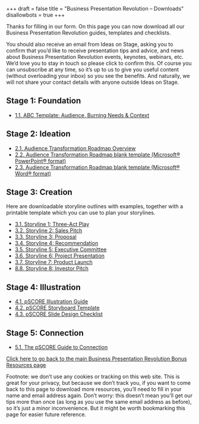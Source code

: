 +++
draft 			= false
title 			= "Business Presentation Revolution – Downloads"
disallowbots		= true
+++

Thanks for filling in our form. On this page you can now download all our Business Presentation Revolution guides, templates and checklists.

You should also receive an email from Ideas on Stage, asking you to confirm that you’d like to receive presentation tips and advice, and news about Business Presentation Revolution events, keynotes, webinars, etc. We’d love you to stay in touch so please click to confirm this. Of course you can unsubscribe at any time, so it’s up to us to give you useful content (without overloading your inbox) so you see the benefits. And naturally, we will not share your contact details with anyone outside Ideas on Stage.

## Stage 1: Foundation

* [1.1. ABC Template: Audience, Burning Needs & Context](bpr-bonus-1-1-abc-template-pdf.zip)

## Stage 2: Ideation

* [2.1. Audience Transformation Roadmap Overview](bpr-bonus-2-1-audience-transformation-roadmap-overview-pdf.zip)
* [2.2. Audience Transformation Roadmap blank template (Microsoft® PowerPoint® format)](bpr-bonus-2-2-ppt-audience-transformation-roadmap-template-potx.zip)
* [2.3. Audience Transformation Roadmap blank template (Microsoft® Word® format)](bpr-bonus-2-3-word-audience-transformation-roadmap-template-dotx.zip)

## Stage 3: Creation

Here are downloadable storyline outlines with examples, together with a printable template which you can use to plan your storylines.

* [3.1. Storyline 1: Three-Act Play](bpr-bonus-3-1-storyline-1-three-act-play-pdf.zip)
* [3.2. Storyline 2: Sales Pitch](bpr-bonus-3-2-storyline-2-sales-pitch-pdf.zip)
* [3.3. Storyline 3: Proposal](bpr-bonus-3-3-storyline-3-proposal-pdf.zip)
* [3.4. Storyline 4: Recommendation](bpr-bonus-3-4-storyline-4-recommendation-pdf.zip)
* [3.5. Storyline 5: Executive Committee](bpr-bonus-3-5-storyline-5-executive-committee-pdf.zip)
* [3.6. Storyline 6: Project Presentation]()
* [3.7. Storyline 7: Product Launch]()
* [8.8. Storyline 8: Investor Pitch]()

## Stage 4: Illustration

* [4.1. pSCORE Illustration Guide](bpr-bonus-4-1-illustration-pdf.zip)
* [4.2. pSCORE Storyboard Template](bpr-bonus-4-2-pscore-storyboard-template-dotx.zip)
* [4.3. pSCORE Slide Design Checklist](bpr-bonus-4-3-pscore-slide-design-checklist-dotx.zip)

## Stage 5: Connection

* [5.1. The pSCORE Guide to Connection](bpr-bonus-5-1-the-pscore-guide-to-connection-pdf.zip)

[Click here to go back to the main Business Presentation Revolution Bonus Resources page](https://www.ideasonstage.com/business-presentation-revolution/bonus-content/)

Footnote: we don’t use any cookies or tracking on this web site. This is great for your privacy, but because we don’t track you, if you want to come back to this page to download more resources, you’ll need to fill in your name and email address again. Don’t worry: this doesn’t mean you’ll get our tips more than once (as long as you use the same email address as before), so it’s just a minor inconvenience. But it might be worth bookmarking this page for easier future reference.

